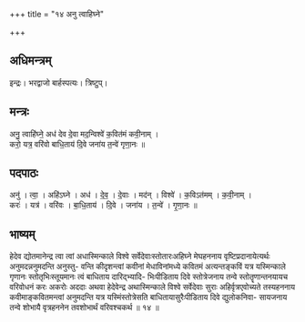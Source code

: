 +++
title = "१४ अनु त्वाहिघ्ने"

+++
## अधिमन्त्रम्
इन्द्रः। भरद्वाजो बार्हस्पत्यः। त्रिष्टुप्।

## मन्त्रः
अनु॒ त्वाहि॑घ्ने॒ अध॑ देव दे॒वा मद॒न्विश्वे॑ क॒वित॑मं कवी॒नाम् ।  
करो॒ यत्र॒ वरि॑वो बाधि॒ताय॑ दि॒वे जना॑य त॒न्वे॑ गृणा॒नः ॥

## पदपाठः
अनु॑ । त्वा॒ । अहि॑ऽघ्ने । अध॑ । दे॒व॒ । दे॒वाः । मद॑न् । विश्वे॑ । क॒विऽत॑मम् । क॒वी॒नाम् ।  
करः॑ । यत्र॑ । वरि॑वः । बा॒धि॒ताय॑ । दि॒वे । जना॑य । त॒न्वे॑ । गृ॒णा॒नः ॥

## भाष्यम्
हेदेव द्योतमानेन्द्र त्वा त्वां अधास्मिन्काले विश्वे सर्वेदेवाःस्तोतारःअहिघ्ने मेघहननाय वृष्टिप्रदानायेत्यर्थः अनुमदन्ननुमदन्ति अनुस्तु- वन्ति कीदृशन्त्वां कवीनां मेधाविनांमध्ये कवितमं अत्यन्तङ्कविं यत्र यस्मिन्काले गृणानः स्तोतृभिःस्तूयमानः त्वं बाधिताय दारिद्भ्यादि- भिःपीडिताय दिवे स्तोत्रेजनाय तन्वे स्तोतॄणान्तनयायच वरिवोधनं करः अकरोः अददाः अथवा हेदेवेन्द्र अथास्मिन्काले विश्वे सर्वेदेवाः सुराः अहिर्वृत्रएवोच्यते तस्यहननाय कवीमाङ्कवितमन्त्वां अनुमदन्ति यत्र यस्मिंस्तोत्रेसति बाधितायासुरैःपीडिताय दिवे द्युलोकनिवा- सायजनाय तन्वे शोभायै वृत्रहननेन तवशोभार्थं वरिवश्चकर्थ ॥ १४ ॥